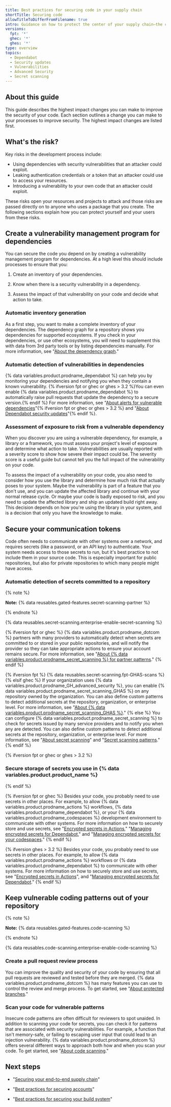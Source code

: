 ```yaml
---
title: Best practices for securing code in your supply chain
shortTitle: Securing code
allowTitleToDifferFromFilename: true
intro: Guidance on how to protect the center of your supply chain—the code you write and the code you depend on.
versions:
  fpt: '*'
  ghec: '*'
  ghes: '*'
type: overview
topics:
  - Dependabot
  - Security updates
  - Vulnerabilities
  - Advanced Security
  - Secret scanning
---
```


## About this guide

This guide describes the highest impact changes you can make to improve the security of your code. Each section outlines a change you can make to your processes to improve security. The highest impact changes are listed first.

## What's the risk?

Key risks in the development process include:

- Using dependencies with security vulnerabilities that an attacker could exploit.
- Leaking authentication credentials or a token that an attacker could use to access your resources.
- Introducing a vulnerability to your own code that an attacker could exploit.

These risks open your resources and projects to attack and those risks are passed directly on to anyone who uses a package that you create. The following sections explain how you can protect yourself and your users from these risks.

## Create a vulnerability management program for dependencies

You can secure the code you depend on by creating a vulnerability management program for dependencies. At a high level this should include processes to ensure that you:

1. Create an inventory of your dependencies.

2. Know when there is a security vulnerability in a dependency.

3. Assess the impact of that vulnerability on your code and decide what action to take.

### Automatic inventory generation

As a first step, you want to make a complete inventory of your dependencies. The dependency graph for a repository shows you dependencies for supported ecosystems. If you check in your dependencies, or use other ecosystems, you will need to supplement this with data from 3rd party tools or by listing dependencies manually. For more information, see "[About the dependency graph](/code-security/supply-chain-security/understanding-your-software-supply-chain/about-the-dependency-graph)."

### Automatic detection of vulnerabilities in dependencies

{% data variables.product.prodname_dependabot %} can help you by monitoring your dependencies and notifying you when they contain a known vulnerability. {% ifversion fpt or ghec or ghes > 3.2 %}You can even enable {% data variables.product.prodname_dependabot %} to automatically raise pull requests that update the dependency to a secure version.{% endif %} For more information, see "[About alerts for vulnerable dependencies](/code-security/supply-chain-security/managing-vulnerabilities-in-your-projects-dependencies/about-alerts-for-vulnerable-dependencies)"{% ifversion fpt or ghec or ghes > 3.2 %} and "[About Dependabot security updates](/code-security/supply-chain-security/managing-vulnerabilities-in-your-projects-dependencies/about-dependabot-security-updates)"{% endif %}.

### Assessment of exposure to risk from a vulnerable dependency

When you discover you are using a vulnerable dependency, for example, a library or a framework, you must assess your project's level of exposure and determine what action to take. Vulnerabilities are usually reported with a severity score to show how severe their impact could be. The severity score is a useful guide but cannot tell you the full impact of the vulnerability on your code.

To assess the impact of a vulnerability on your code, you also need to consider how you use the library and determine how much risk that actually poses to your system. Maybe the vulnerability is part of a feature that you don't use, and you can update the affected library and continue with your normal release cycle. Or maybe your code is badly exposed to risk, and you need to update the affected library and ship an updated build right away. This decision depends on how you're using the library in your system, and is a decision that only you have the knowledge to make.

## Secure your communication tokens

Code often needs to communicate with other systems over a network, and requires secrets (like a password, or an API key) to authenticate. Your system needs access to those secrets to run, but it's best practice to not include them in your source code. This is especially important for public repositories, but also for private repositories to which many people might have access.

### Automatic detection of secrets committed to a repository

{% note %}

**Note:** {% data reusables.gated-features.secret-scanning-partner %}

{% endnote %}

{% data reusables.secret-scanning.enterprise-enable-secret-scanning %}

{% ifversion fpt or ghec %}
{% data variables.product.prodname_dotcom %} partners with many providers to automatically detect when secrets are committed to or stored in your public repositories, and will notify the provider so they can take appropriate actions to ensure your account remains secure. For more information, see "[About {% data variables.product.prodname_secret_scanning %} for partner patterns](/code-security/secret-scanning/about-secret-scanning#about-secret-scanning-for-partner-patterns)."
{% endif %}

{% ifversion fpt %}
{% data reusables.secret-scanning.fpt-GHAS-scans %}
{% elsif ghec %}
If your organization uses {% data variables.product.prodname_GH_advanced_security %}, you can enable {% data variables.product.prodname_secret_scanning_GHAS %} on any repository owned by the organization. You can also define custom patterns to detect additional secrets at the repository, organization, or enterprise level. For more information, see "[About {% data variables.product.prodname_secret_scanning_GHAS %}](/code-security/secret-scanning/about-secret-scanning#about-secret-scanning-for-advacned-security)."
{% else %}
You can configure {% data variables.product.prodname_secret_scanning %} to check for secrets issued by many service providers and to notify you when any are detected. You can also define custom patterns to detect additional secrets at the repository, organization, or enterprise level. For more information, see "[About secret scanning](/code-security/secret-scanning/about-secret-scanning)" and "[Secret scanning patterns](/code-security/secret-scanning/secret-scanning-patterns)."
{% endif %}

{% ifversion fpt or ghec or ghes > 3.2 %}
### Secure storage of secrets you use in {% data variables.product.product_name %}
{% endif %}

{% ifversion fpt or ghec %}
Besides your code, you probably need to use secrets in other places. For example, to allow {% data variables.product.prodname_actions %} workflows, {% data variables.product.prodname_dependabot %}, or your {% data variables.product.prodname_codespaces %} development environment to communicate with other systems. For more information on how to securely store and use secrets, see "[Encrypted secrets in Actions](/actions/security-guides/encrypted-secrets)," "[Managing encrypted secrets for Dependabot](/code-security/supply-chain-security/keeping-your-dependencies-updated-automatically/managing-encrypted-secrets-for-dependabot)," and "[Managing encrypted secrets for your codespaces](/codespaces/managing-your-codespaces/managing-encrypted-secrets-for-your-codespaces)."
{% endif %}

{% ifversion ghes > 3.2 %}
Besides your code, you probably need to use secrets in other places. For example, to allow {% data variables.product.prodname_actions %} workflows or {% data variables.product.prodname_dependabot %} to communicate with other systems. For more information on how to securely store and use secrets, see "[Encrypted secrets in Actions](/actions/security-guides/encrypted-secrets)", and "[Managing encrypted secrets for Dependabot](/code-security/supply-chain-security/keeping-your-dependencies-updated-automatically/managing-encrypted-secrets-for-dependabot)."
{% endif %}

## Keep vulnerable coding patterns out of your repository

{% note %}

**Note:** {% data reusables.gated-features.code-scanning %}

{% endnote %}

{% data reusables.code-scanning.enterprise-enable-code-scanning %}

### Create a pull request review process

You can improve the quality and security of your code by ensuring that all pull requests are reviewed and tested before they are merged. {% data variables.product.prodname_dotcom %} has many features you can use to control the review and merge process. To get started, see "[About protected branches](/repositories/configuring-branches-and-merges-in-your-repository/defining-the-mergeability-of-pull-requests/about-protected-branches)."

### Scan your code for vulnerable patterns

Insecure code patterns are often difficult for reviewers to spot unaided. In addition to scanning your code for secrets, you can check it for patterns that are associated with security vulnerabilities. For example, a function that isn't memory-safe, or failing to escaping user input that could lead to an injection vulnerability. {% data variables.product.prodname_dotcom %} offers several different ways to approach both how and when you scan your code. To get started, see "[About code scanning](/code-security/code-scanning/automatically-scanning-your-code-for-vulnerabilities-and-errors/about-code-scanning)."

## Next steps

- "[Securing your end-to-end supply chain](/code-security/supply-chain-security/end-to-end-supply-chain/end-to-end-supply-chain-overview)"

- "[Best practices for securing accounts](/code-security/supply-chain-security/end-to-end-supply-chain/securing-accounts)"

- "[Best practices for securing your build system](/code-security/supply-chain-security/end-to-end-supply-chain/securing-builds)"
